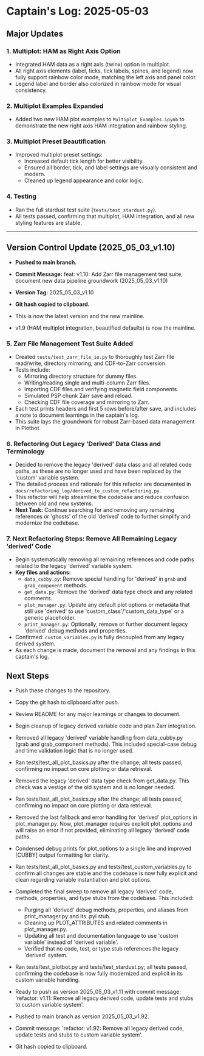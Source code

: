 # Captain's Log: 2025-05-03

## Major Updates

### 1. Multiplot: HAM as Right Axis Option
- Integrated HAM data as a right axis (twinx) option in multiplot.
- All right axis elements (label, ticks, tick labels, spines, and legend) now fully support rainbow color mode, matching the left axis and panel color.
- Legend label and border also colorized in rainbow mode for visual consistency.

### 2. Multiplot Examples Expanded
- Added two new HAM plot examples to `Multiplot_Examples.ipynb` to demonstrate the new right axis HAM integration and rainbow styling.

### 3. Multiplot Preset Beautification
- Improved multiplot preset settings:
    - Increased default tick length for better visibility.
    - Ensured all border, tick, and label settings are visually consistent and modern.
    - Cleaned up legend appearance and color logic.

### 4. Testing
- Ran the full stardust test suite (`tests/test_stardust.py`).
- All tests passed, confirming that multiplot, HAM integration, and all new styling features are stable.

---

## Version Control Update (2025_05_03_v1.10)
- **Pushed to main branch.**
- **Commit Message:** feat: v1.10: Add Zarr file management test suite, document new data pipeline groundwork (2025_05_03_v1.10)
- **Version Tag:** 2025_05_03_v1.10
- **Git hash copied to clipboard.**
- This is now the latest version and the new mainline.

- v1.9 (HAM multiplot integration, beautified defaults) is now the mainline.

### 5. Zarr File Management Test Suite Added
- Created `tests/test_zarr_file_io.py` to thoroughly test Zarr file read/write, directory mirroring, and CDF-to-Zarr conversion.
- Tests include:
    - Mirroring directory structure for dummy files.
    - Writing/reading single and multi-column Zarr files.
    - Importing CDF files and verifying magnetic field components.
    - Simulated PSP chunk Zarr save and reload.
    - Checking CDF file coverage and mirroring to Zarr.
- Each test prints headers and first 5 rows before/after save, and includes a note to document learnings in the captain's log.
- This suite lays the groundwork for robust Zarr-based data management in Plotbot.

### 6. Refactoring Out Legacy 'Derived' Data Class and Terminology
- Decided to remove the legacy 'derived' data class and all related code paths, as these are no longer used and have been replaced by the 'custom' variable system.
- The detailed process and rationale for this refactor are documented in `docs/refactoring_log/derived_to_custom_refactoring.py`.
- This refactor will help streamline the codebase and reduce confusion between old and new systems.
- **Next Task:** Continue searching for and removing any remaining references or 'ghosts' of the old 'derived' code to further simplify and modernize the codebase.

### 7. Next Refactoring Steps: Remove All Remaining Legacy 'derived' Code
- Begin systematically removing all remaining references and code paths related to the legacy 'derived' variable system.
- **Key files and actions:**
    - `data_cubby.py`: Remove special handling for 'derived' in `grab` and `grab_component` methods.
    - `get_data.py`: Remove the 'derived' data type check and any related comments.
    - `plot_manager.py`: Update any default plot options or metadata that still use 'derived' to use 'custom_class'/'custom_data_type' or a generic placeholder.
    - `print_manager.py`: Optionally, remove or further document legacy 'derived' debug methods and properties.
- Confirmed: `custom_variables.py` is fully decoupled from any legacy derived system.
- As each change is made, document the removal and any findings in this captain's log.

## Next Steps
- Push these changes to the repository.
- Copy the git hash to clipboard after push.
- Review README for any major learnings or changes to document.
- Begin cleanup of legacy derived variable code and plan Zarr integration.

- Removed all legacy 'derived' variable handling from data_cubby.py (grab and grab_component methods). This included special-case debug and time validation logic that is no longer used.
- Ran tests/test_all_plot_basics.py after the change; all tests passed, confirming no impact on core plotting or data retrieval.

- Removed the legacy 'derived' data type check from get_data.py. This check was a vestige of the old system and is no longer needed.
- Ran tests/test_all_plot_basics.py after the change; all tests passed, confirming no impact on core plotting or data retrieval.

- Removed the last fallback and error handling for 'derived' plot_options in plot_manager.py. Now, plot_manager requires explicit plot_options and will raise an error if not provided, eliminating all legacy 'derived' code paths.
- Condensed debug prints for plot_options to a single line and improved [CUBBY] output formatting for clarity.
- Ran tests/test_all_plot_basics.py and tests/test_custom_variables.py to confirm all changes are stable and the codebase is now fully explicit and clean regarding variable instantiation and plot options.

- Completed the final sweep to remove all legacy 'derived' code, methods, properties, and type stubs from the codebase. This included:
    - Purging all 'derived' debug methods, properties, and aliases from print_manager.py and its .pyi stub.
    - Cleaning up PLOT_ATTRIBUTES and related comments in plot_manager.py.
    - Updating all test and documentation language to use 'custom variable' instead of 'derived variable'.
    - Verified that no code, test, or type stub references the legacy 'derived' system.
- Ran tests/test_plotbot.py and tests/test_stardust.py; all tests passed, confirming the codebase is now fully modernized and explicit in its custom variable handling.
- Ready to push as version 2025_05_03_v1.11 with commit message: 'refactor: v1.11: Remove all legacy derived code, update tests and stubs to custom variable system'.

- Pushed to main branch as version 2025_05_03_v1.92.
- Commit message: 'refactor: v1.92: Remove all legacy derived code, update tests and stubs to custom variable system'.
- Git hash copied to clipboard. 
